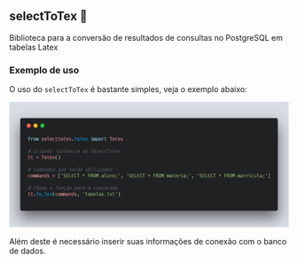 ## selectToTex :slot_machine:

Biblioteca para a conversão de resultados de consultas no PostgreSQL em tabelas Latex

### Exemplo de uso

O uso do `selectToTex` é bastante simples, veja o exemplo abaixo:

![alt text](https://github.com/M3nin0/selectToTex/blob/master/img/usage.png)

Além deste é necessário inserir suas informações de conexão com o banco de dados.
